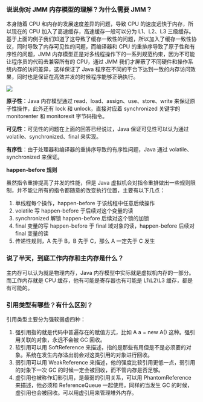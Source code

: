 ### 说说你对 JMM 内存模型的理解？为什么需要 JMM？

本身随着 CPU 和内存的发展速度差异的问题，导致 CPU 的速度远快于内存，所以现在的 CPU 加入了高速缓存，高速缓存一般可以分为 L1、L2、L3 三级缓存。基于上面的例子我们知道了这导致了缓存一致性的问题，所以加入了缓存一致性协议，同时导致了内存可见性的问题，而编译器和 CPU 的重排序导致了原子性和有序性的问题，JMM 内存模型正是对多线程操作下的一系列规范约束，因为不可能让程序员的代码去兼容所有的 CPU，通过 JMM 我们才屏蔽了不同硬件和操作系统内存的访问差异，这样保证了 Java 程序在不同的平台下达到一致的内存访问效果，同时也是保证在高效并发的时候程序能够正确执行。

![](https://picture.lingzero.cn/202207071422269.jpeg)

**原子性**：Java 内存模型通过 read、load、assign、use、store、write 来保证原子性操作，此外还有 lock 和 unlock，直接对应着 synchronized 关键字的 monitorenter 和 monitorexit 字节码指令。

**可见性**：可见性的问题在上面的回答已经说过，Java 保证可见性可以认为通过 volatile、synchronized、final 来实现。

**有序性**：由于处理器和编译器的重排序导致的有序性问题，Java 通过 volatile、synchronized 来保证。

**happen-before 规则**

虽然指令重排提高了并发的性能，但是 Java 虚拟机会对指令重排做出一些规则限制，并不能让所有的指令都随意的改变执行位置，主要有以下几点：

1.  单线程每个操作，happen-before 于该线程中任意后续操作
2.  volatile 写 happen-before 于后续对这个变量的读
3.  synchronized 解锁 happen-before 后续对这个锁的加锁
4.  final 变量的写 happen-before 于 final 域对象的读，happen-before 后续对 final 变量的读
5.  传递性规则，A 先于 B，B 先于 C，那么 A 一定先于 C 发生

### 说了半天，到底工作内存和主内存是什么？

主内存可以认为就是物理内存，Java 内存模型中实际就是虚拟机内存的一部分。而工作内存就是 CPU 缓存，他有可能是寄存器也有可能是 L1\L2\L3 缓存，都是有可能的。

### 引用类型有哪些？有什么区别？

引用类型主要分为强软弱虚四种：

1.  强引用指的就是代码中普遍存在的赋值方式，比如 A a = new A() 这种。强引用关联的对象，永远不会被 GC 回收。
2.  软引用可以用 SoftReference 来描述，指的是那些有用但是不是必须要的对象。系统在发生内存溢出前会对这类引用的对象进行回收。
3.  弱引用可以用 WeakReference 来描述，他的强度比软引用更低一点，弱引用的对象下一次 GC 的时候一定会被回收，而不管内存是否足够。
4.  虚引用也被称作幻影引用，是最弱的引用关系，可以用 PhantomReference 来描述，他必须和 ReferenceQueue 一起使用，同样的当发生 GC 的时候，虚引用也会被回收。可以用虚引用来管理堆外内存。